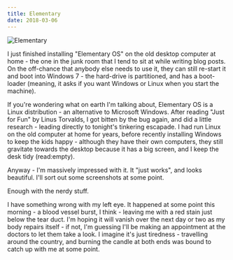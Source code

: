 ```yaml
---
title: Elementary
date: 2018-03-06
---
```


![Elementary](https://source.unsplash.com/Pll7AP6NFpY/1600x900)

I just finished installing "Elementary OS" on the old desktop computer at home - the one in the junk room that I tend to sit at while writing blog posts. On the off-chance that anybody else needs to use it, they can still re-start it and boot into Windows 7 - the hard-drive is partitioned, and has a boot-loader (meaning, it asks if you want Windows or Linux when you start the machine).

If you're wondering what on earth I'm talking about, Elementary OS is a Linux distribution - an alternative to Microsoft Windows. After reading "Just for Fun" by Linus Torvalds, I got bitten by the bug again, and did a little research - leading directly to tonight's tinkering escapade. I had run Linux on the old computer at home for years, before recently installing Windows to keep the kids happy - although they have their own computers, they still gravitate towards the desktop because it has a big screen, and I keep the desk tidy (read:empty).

Anyway - I'm massively impressed with it. It "just works", and looks beautiful. I'll sort out some screenshots at some point.

Enough with the nerdy stuff.

I have something wrong with my left eye. It happened at some point this morning - a blood vessel burst, I think - leaving me with a red stain just below the tear duct. I'm hoping it will vanish over the next day or two as my body repairs itself - if not, I'm guessing I'll be making an appointment at the doctors to let them take a look. I imagine it's just tiredness - travelling around the country, and burning the candle at both ends was bound to catch up with me at some point.